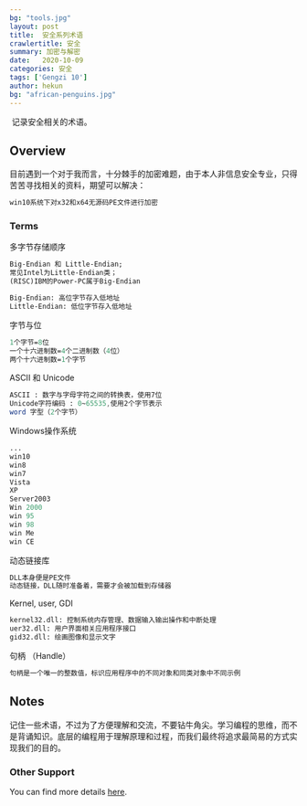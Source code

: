 ```yaml
---
bg: "tools.jpg"
layout: post
title:  安全系列术语
crawlertitle: 安全
summary: 加密与解密
date:   2020-10-09
categories: 安全
tags: ['Gengzi 10']
author: hekun
bg: "african-penguins.jpg"
---
```


​    记录安全相关的术语。

## Overview

目前遇到一个对于我而言，十分棘手的加密难题，由于本人非信息安全专业，只得苦苦寻找相关的资料，期望可以解决：

```txt
win10系统下对x32和x64无源码PE文件进行加密
```

### Terms

多字节存储顺序

```txt
Big-Endian 和 Little-Endian; 
常见Intel为Little-Endian类；
(RISC)IBM的Power-PC属于Big-Endian

Big-Endian: 高位字节存入低地址
Little-Endian: 低位字节存入低地址
```

字节与位

```mathematica
1个字节=8位
一个十六进制数=4个二进制数（4位）
两个十六进制数=1个字节
```

ASCII 和 Unicode

```mathematica
ASCII : 数字与字母字符之间的转换表，使用7位
Unicode字符编码 : 0~65535,使用2个字节表示
word 字型（2个字节）
```

Windows操作系统

```mathematica
...
win10
win8
win7
Vista
XP
Server2003
Win 2000
win 95
win 98
win Me
win CE
```

动态链接库

```mathematica
DLL本身便是PE文件
动态链接，DLL随时准备着，需要才会被加载到存储器
```

Kernel, user, GDI

```txt
kernel32.dll: 控制系统内存管理、数据输入输出操作和中断处理
uer32.dll: 用户界面相关应用程序接口
gid32.dll: 绘画图像和显示文字
```

句柄 （Handle）

```txt
句柄是一个唯一的整数值，标识应用程序中的不同对象和同类对象中不同示例
```

## Notes

记住一些术语，不过为了方便理解和交流，不要钻牛角尖。学习编程的思维，而不是背诵知识。底层的编程用于理解原理和过程，而我们最终将追求最简易的方式实现我们的目的。

### Other Support

You can find more details [here]( https://ilovefishc.com/ ).